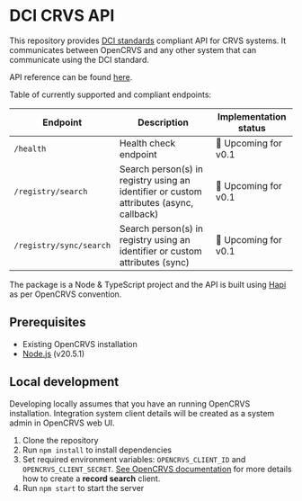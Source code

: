 # DCI CRVS API

This repository provides [DCI standards](https://github.com/spdci/standards) compliant API for CRVS systems. It communicates between OpenCRVS and any other system that can communicate using the DCI standard.

API reference can be found [here](https://spdci.github.io/standards/release/html/registry_core_api_v1_0.0.0.html).

Table of currently supported and compliant endpoints:

| Endpoint                | Description                                                                             | Implementation status |
| ----------------------- | --------------------------------------------------------------------------------------- | --------------------- |
| `/health`               | Health check endpoint                                                                   | 🔄 Upcoming for v0.1  |
| `/registry/search`      | Search person(s) in registry using an identifier or custom attributes (async, callback) | 🔄 Upcoming for v0.1  |
| `/registry/sync/search` | Search person(s) in registry using an identifier or custom attributes (sync)            | 🔄 Upcoming for v0.1  |

The package is a Node & TypeScript project and the API is built using [Hapi](https://hapi.dev/) as per OpenCRVS convention.

## Prerequisites

- Existing OpenCRVS installation
- [Node.js](https://nodejs.org/en/) (v20.5.1)

## Local development

Developing locally assumes that you have an running OpenCRVS installation. Integration system client details will be created as a system admin in OpenCRVS web UI.

1. Clone the repository
2. Run `npm install` to install dependencies
3. Set required environment variables: `OPENCRVS_CLIENT_ID` and `OPENCRVS_CLIENT_SECRET`. [See OpenCRVS documentation](https://documentation.opencrvs.org/technology/interoperability/create-a-client) for more details how to create a **record search** client.
4. Run `npm start` to start the server
